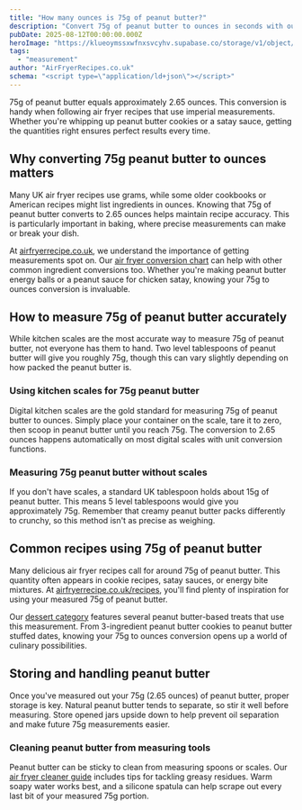 ```yaml
---
title: "How many ounces is 75g of peanut butter?"
description: "Convert 75g of peanut butter to ounces in seconds with our easy guide. Perfect for air fryer recipes and precise baking measurements."
pubDate: 2025-08-12T00:00:00.000Z
heroImage: "https://klueoymssxwfnxsvcyhv.supabase.co/storage/v1/object/public/md/how-many-ounces-is-75g-peanut-butter-bef42a22.webp"
tags:
  - "measurement"
author: "AirFryerRecipes.co.uk"
schema: "<script type=\"application/ld+json\"></script>"
---
```


<p>75g of peanut butter equals approximately 2.65 ounces. This conversion is handy when following air fryer recipes that use imperial measurements. Whether you're whipping up peanut butter cookies or a satay sauce, getting the quantities right ensures perfect results every time.</p>

<h2>Why converting 75g peanut butter to ounces matters</h2>
<p>Many UK air fryer recipes use grams, while some older cookbooks or American recipes might list ingredients in ounces. Knowing that 75g of peanut butter converts to 2.65 ounces helps maintain recipe accuracy. This is particularly important in baking, where precise measurements can make or break your dish.</p>
<p>At <a href=https://www.airfryerrecipe.co.uk>airfryerrecipe.co.uk</a>, we understand the importance of getting measurements spot on. Our <a href=https://www.airfryerrecipe.co.uk/air-fryer-conversion-chart>air fryer conversion chart</a> can help with other common ingredient conversions too. Whether you're making peanut butter energy balls or a peanut sauce for chicken satay, knowing your 75g to ounces conversion is invaluable.</p>

<h2>How to measure 75g of peanut butter accurately</h2>
<p>While kitchen scales are the most accurate way to measure 75g of peanut butter, not everyone has them to hand. Two level tablespoons of peanut butter will give you roughly 75g, though this can vary slightly depending on how packed the peanut butter is.</p>

<h3>Using kitchen scales for 75g peanut butter</h3>
<p>Digital kitchen scales are the gold standard for measuring 75g of peanut butter to ounces. Simply place your container on the scale, tare it to zero, then scoop in peanut butter until you reach 75g. The conversion to 2.65 ounces happens automatically on most digital scales with unit conversion functions.</p>

<h3>Measuring 75g peanut butter without scales</h3>
<p>If you don't have scales, a standard UK tablespoon holds about 15g of peanut butter. This means 5 level tablespoons would give you approximately 75g. Remember that creamy peanut butter packs differently to crunchy, so this method isn't as precise as weighing.</p>

<h2>Common recipes using 75g of peanut butter</h2>
<p>Many delicious air fryer recipes call for around 75g of peanut butter. This quantity often appears in cookie recipes, satay sauces, or energy bite mixtures. At <a href=https://www.airfryerrecipe.co.uk/recipes>airfryerrecipe.co.uk/recipes</a>, you'll find plenty of inspiration for using your measured 75g of peanut butter.</p>
<p>Our <a href=https://www.airfryerrecipe.co.uk/recipe-category/dessert>dessert category</a> features several peanut butter-based treats that use this measurement. From 3-ingredient peanut butter cookies to peanut butter stuffed dates, knowing your 75g to ounces conversion opens up a world of culinary possibilities.</p>

<h2>Storing and handling peanut butter</h2>
<p>Once you've measured out your 75g (2.65 ounces) of peanut butter, proper storage is key. Natural peanut butter tends to separate, so stir it well before measuring. Store opened jars upside down to help prevent oil separation and make future 75g measurements easier.</p>

<h3>Cleaning peanut butter from measuring tools</h3>
<p>Peanut butter can be sticky to clean from measuring spoons or scales. Our <a href=https://www.airfryerrecipe.co.uk/air-fryer-cleaner>air fryer cleaner guide</a> includes tips for tackling greasy residues. Warm soapy water works best, and a silicone spatula can help scrape out every last bit of your measured 75g portion.</p>